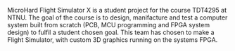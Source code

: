 MicroHard Flight Simulator X is a student project for the course TDT4295 at NTNU.
The goal of the course is to design, manifacture and test a computer system built from scratch (PCB, MCU programming and FPGA system design)
to fulfil a student chosen goal. This team has chosen to make a Flight Simulator, with custom 3D graphics running on the systems FPGA. 

<!--

**Here are some ideas to get you started:**

🙋‍♀️ A short introduction - what is your organization all about?
🌈 Contribution guidelines - how can the community get involved?
👩‍💻 Useful resources - where can the community find your docs? Is there anything else the community should know?
🍿 Fun facts - what does your team eat for breakfast?
🧙 Remember, you can do mighty things with the power of [Markdown](https://docs.github.com/github/writing-on-github/getting-started-with-writing-and-formatting-on-github/basic-writing-and-formatting-syntax)
-->
